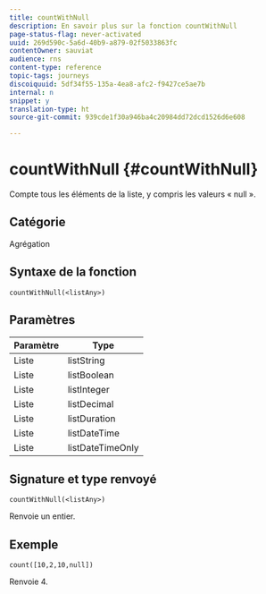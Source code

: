 ```yaml
---
title: countWithNull
description: En savoir plus sur la fonction countWithNull
page-status-flag: never-activated
uuid: 269d590c-5a6d-40b9-a879-02f5033863fc
contentOwner: sauviat
audience: rns
content-type: reference
topic-tags: journeys
discoiquuid: 5df34f55-135a-4ea8-afc2-f9427ce5ae7b
internal: n
snippet: y
translation-type: ht
source-git-commit: 939cde1f30a946ba4c20984dd72dcd1526d6e608

---
```



# countWithNull {#countWithNull}

Compte tous les éléments de la liste, y compris les valeurs « null ».

## Catégorie

Agrégation

## Syntaxe de la fonction

`countWithNull(<listAny>)`

## Paramètres

| Paramètre | Type |
|-----------|------------------|
| Liste | listString |
| Liste | listBoolean |
| Liste | listInteger |
| Liste | listDecimal |
| Liste | listDuration |
| Liste | listDateTime |
| Liste | listDateTimeOnly |

## Signature et type renvoyé

`countWithNull(<listAny>)`

Renvoie un entier.

## Exemple

`count([10,2,10,null])`

Renvoie 4.
